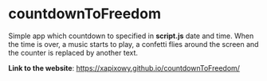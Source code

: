 # countdownToFreedom
Simple app which countdown to specified in **script.js** date and time. When the time is over, a music starts to play, a confetti flies around the screen and the counter is replaced by another text.

**Link to the website**: https://xapixowy.github.io/countdownToFreedom/
